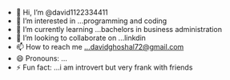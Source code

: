- 👋 Hi, I’m @david1122334411
- 👀 I’m interested in ...programming and  coding
- 🌱 I’m currently learning ...bachelors in business administration 
- 💞️ I’m looking to collaborate on ...linkdin
- 📫 How to reach me ...davidghoshal72@gmail.com
- 😄 Pronouns: ...
- ⚡ Fun fact: ...i am introvert but very frank with friends

<!---
david1122334411/david1122334411 is a ✨ special ✨ repository because its `README.md` (this file) appears on your GitHub profile.
You can click the Preview link to take a look at your changes.
--->
